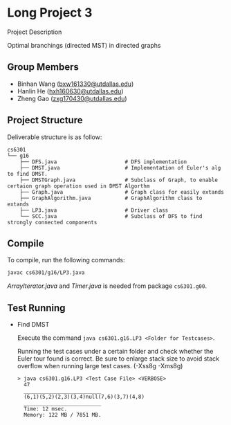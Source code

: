 Long Project 3
================

Project Description

Optimal branchings (directed MST) in directed graphs

Group Members
-------------

- Binhan Wang (bxw161330@utdallas.edu)
- Hanlin He (hxh160630@utdallas.edu)
- Zheng Gao (zxg170430@utdallas.edu)

Project Structure
-----------------

Deliverable structure is as follow:

    cs6301
    └── g16
        ├── DFS.java                      # DFS implementation 
        ├── DMST.java                     # Implementation of Euler's alg to find DMST. 
        ├── DMSTGraph.java                # Subclass of Graph, to enable certaion graph operation used in DMST Algorthm
        ├── Graph.java                    # Graph class for easily extands
        ├── GraphAlgorithm.java           # GraphAlgorithm class to extands
        ├── LP3.java                      # Driver class
        └── SCC.java                      # Subclass of DFS to find strongly connected components

Compile
-------

To compile, run the following commands:

```bash
javac cs6301/g16/LP3.java
```

*ArrayIterator.java* and *Timer.java* is needed from package `cs6301.g00`.

Test Running
------------

- Find DMST

    Execute the command `java cs6301.g16.LP3 <Folder for Testcases>`.

    Running the test cases under a certain folder and check whether the Euler tour found is correct.
    Be sure to enlarge stack size to avoid stack overflow when running large test cases. (-Xss8g -Xms8g) 

    ```
    > java cs6301.g16.LP3 <Test Case File> <VERBOSE>
      47
      _________________________
      (6,1)(5,2)(2,3)(3,4)null(7,6)(3,7)(4,8)
      _________________________
      Time: 12 msec.
      Memory: 122 MB / 7851 MB.

    ```